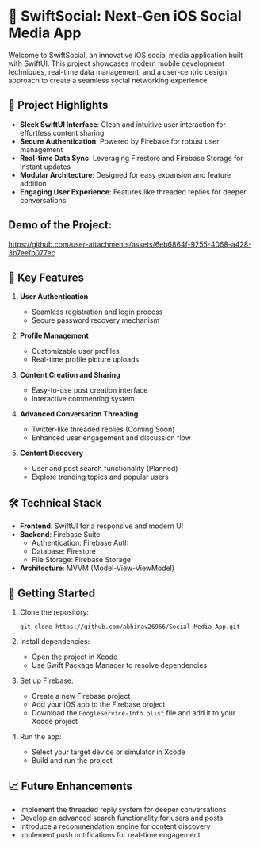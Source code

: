 # 🚀 SwiftSocial: Next-Gen iOS Social Media App

Welcome to SwiftSocial, an innovative iOS social media application built with SwiftUI. This project showcases modern mobile development techniques, real-time data management, and a user-centric design approach to create a seamless social networking experience.

## 🌟 Project Highlights

- **Sleek SwiftUI Interface**: Clean and intuitive user interaction for effortless content sharing
- **Secure Authentication**: Powered by Firebase for robust user management
- **Real-time Data Sync**: Leveraging Firestore and Firebase Storage for instant updates
- **Modular Architecture**: Designed for easy expansion and feature addition
- **Engaging User Experience**: Features like threaded replies for deeper conversations

## Demo of the Project: 


https://github.com/user-attachments/assets/6eb6864f-9255-4068-a428-3b7eefb077ec


## 🎯 Key Features

1. **User Authentication**
   - Seamless registration and login process
   - Secure password recovery mechanism

2. **Profile Management**
   - Customizable user profiles
   - Real-time profile picture uploads

3. **Content Creation and Sharing**
   - Easy-to-use post creation interface
   - Interactive commenting system

4. **Advanced Conversation Threading**
   - Twitter-like threaded replies (Coming Soon)
   - Enhanced user engagement and discussion flow

5. **Content Discovery**
   - User and post search functionality (Planned)
   - Explore trending topics and popular users

## 🛠️ Technical Stack

- **Frontend**: SwiftUI for a responsive and modern UI
- **Backend**: Firebase Suite
  - Authentication: Firebase Auth
  - Database: Firestore
  - File Storage: Firebase Storage
- **Architecture**: MVVM (Model-View-ViewModel)

## 🚀 Getting Started

1. Clone the repository:
   ```
   git clone https://github.com/abhinav26966/Social-Media-App.git
   ```

2. Install dependencies:
   - Open the project in Xcode
   - Use Swift Package Manager to resolve dependencies

3. Set up Firebase:
   - Create a new Firebase project
   - Add your iOS app to the Firebase project
   - Download the `GoogleService-Info.plist` file and add it to your Xcode project

4. Run the app:
   - Select your target device or simulator in Xcode
   - Build and run the project

## 📈 Future Enhancements

- Implement the threaded reply system for deeper conversations
- Develop an advanced search functionality for users and posts
- Introduce a recommendation engine for content discovery
- Implement push notifications for real-time engagement
